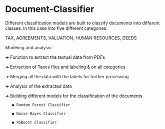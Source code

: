 # Document-Classifier

Different classification models are built to classify documents into different classes. In this case into five different categories:

TAX, AGREEMENTS, VALUATION, HUMAN RESOURCES, DEEDS

Modeling and analysis:

➔ Function to extract the textual data from PDFs

➔ Extraction of Taxes files and labeling & on all categories

➔ Merging all the data with the labels for further processing

➔ Analysis of the extracted data

➔ Building different models for the classification of the documents

       ● Random Forest Classifier
       
       ● Naive Bayes Classifier
       
       ● XGBoost Classifier
